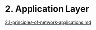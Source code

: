 # 2. Application Layer

[2.1-principles-of-network-applications.md](2.1-principles-of-network-applications.md "mention")
